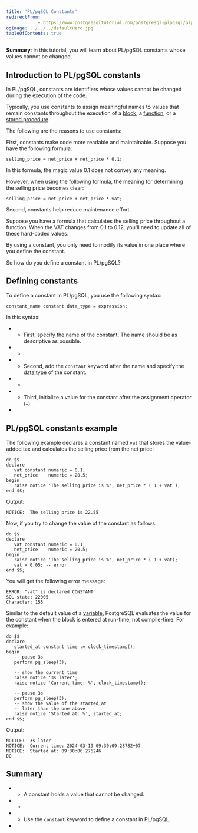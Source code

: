 ```yaml
---
title: 'PL/pgSQL Constants'
redirectFrom: 
            - https://www.postgresqltutorial.com/postgresql-plpgsql/plpgsql-constants/
ogImage: ../../../defaultHero.jpg
tableOfContents: true
---
```


**Summary**: in this tutorial, you will learn about PL/pgSQL constants whose values cannot be changed.



## Introduction to PL/pgSQL constants



In PL/pgSQL, constants are identifiers whose values cannot be changed during the execution of the code.



Typically, you use constants to assign meaningful names to values that remain constants throughout the execution of a [block](https://www.postgresqltutorial.com/postgresql-plpgsql/plpgsql-block-structure/), a [function](https://www.postgresqltutorial.com/postgresql-functions/), or a [stored procedure](https://www.postgresqltutorial.com/postgresql-plpgsql/postgresql-create-procedure/).



The following are the reasons to use constants:



First, constants make code more readable and maintainable. Suppose you have the following formula:



```
selling_price = net_price + net_price * 0.1;
```



In this formula, the magic value 0.1 does not convey any meaning.



However, when using the following formula, the meaning for determining the selling price becomes clear:



```
selling_price = net_price + net_price * vat;
```



Second, constants help reduce maintenance effort.



Suppose you have a formula that calculates the selling price throughout a function. When the VAT changes from 0.1 to 0.12, you'll need to update all of these hard-coded values.



By using a constant, you only need to modify its value in one place where you define the constant.



So how do you define a constant in PL/pgSQL?



## Defining constants



To define a constant in PL/pgSQL, you use the following syntax:



```
constant_name constant data_type = expression;
```



In this syntax:



- - First, specify the name of the constant. The name should be as descriptive as possible.
- -
- - Second, add the `constant` keyword after the name and specify the [data type](/docs/postgresql/postgresql-data-types) of the constant.
- -
- - Third, initialize a value for the constant after the assignment operator (`=`).
- 


## PL/pgSQL constants example



The following example declares a constant named `vat` that stores the value-added tax and calculates the selling price from the net price:



```
do $$
declare
   vat constant numeric = 0.1;
   net_price    numeric = 20.5;
begin
   raise notice 'The selling price is %', net_price * ( 1 + vat );
end $$;
```



Output:



```
NOTICE:  The selling price is 22.55
```



Now, if you try to change the value of the constant as follows:



```
do $$
declare
   vat constant numeric = 0.1;
   net_price    numeric = 20.5;
begin
   raise notice 'The selling price is %', net_price * ( 1 + vat);
   vat = 0.05; -- error
end $$;
```



You will get the following error message:



```
ERROR: "vat" is declared CONSTANT
SQL state: 22005
Character: 155
```



Similar to the default value of a [variable](https://www.postgresqltutorial.com/postgresql-plpgsql/plpgsql-variables/), PostgreSQL evaluates the value for the constant when the block is entered at run-time, not compile-time. For example:



```
do $$
declare
   started_at constant time := clock_timestamp();
begin
   -- pause 3s
   perform pg_sleep(3);

   -- show the current time
   raise notice '3s later';
   raise notice 'Current time: %', clock_timestamp();

   -- pause 3s
   perform pg_sleep(3);
   -- show the value of the started_at
   -- later than the one above
   raise notice 'Started at: %', started_at;
end $$;
```



Output:



```
NOTICE:  3s later
NOTICE:  Current time: 2024-03-19 09:30:09.28782+07
NOTICE:  Started at: 09:30:06.276246
DO
```



## Summary



- - A constant holds a value that cannot be changed.
- -
- - Use the `constant` keyword to define a constant in PL/pgSQL.
- 
